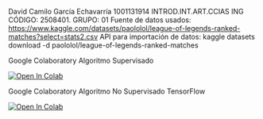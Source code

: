 David Camilo García Echavarría
1001131914
INTROD.INT.ART.CCIAS ING 
CÓDIGO: 2508401. GRUPO: 01
Fuente de datos usados: https://www.kaggle.com/datasets/paololol/league-of-legends-ranked-matches?select=stats2.csv
API para importación de datos: kaggle datasets download -d paololol/league-of-legends-ranked-matches

Google Colaboratory Algoritmo Supervisado

[![Open In Colab](https://colab.research.google.com/assets/colab-badge.svg)](https://colab.research.google.com/github/davidc-garcia/LOL_Winner_Prediction_IA/blob/main/02-Modelo_Supervisado.ipynb)

Google Colaboratory Algoritmo No Supervisado TensorFlow

[![Open In Colab](https://colab.research.google.com/assets/colab-badge.svg)](https://colab.research.google.com/github/davidc-garcia/LOL_Winner_Prediction_IA/blob/main/03-Modelo_No_Supervisado_TensorFlow.ipynb)
